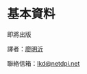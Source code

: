 # 基本資料



即將出版



譯者：[廖明沂](https://www.linkedin.com/in/aaron-liao-bb50b6147/)

聯絡信箱：lkd@netdpi.net&#x20;
